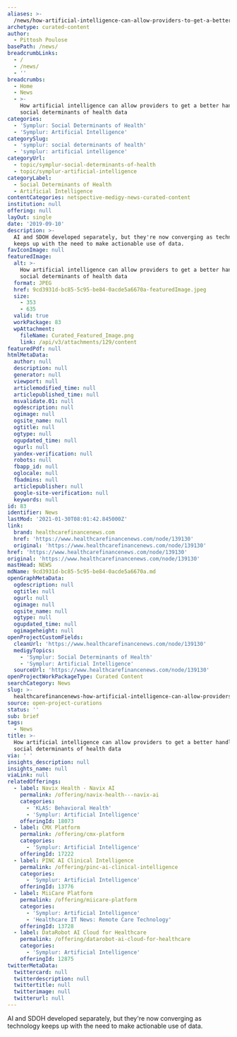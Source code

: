```yaml
---
aliases: >-
  /news/how-artificial-intelligence-can-allow-providers-to-get-a-better-handle-on-social-determinants-of-health-data
archetype: curated-content
author:
  - Pittosh Poulose
basePath: /news/
breadcrumbLinks:
  - /
  - /news/
  - ''
breadcrumbs:
  - Home
  - News
  - >-
    How artificial intelligence can allow providers to get a better handle on
    social determinants of health data
categories:
  - 'Symplur: Social Determinants of Health'
  - 'Symplur: Artificial Intelligence'
categorySlug:
  - 'symplur: social determinants of health'
  - 'symplur: artificial intelligence'
categoryUrl:
  - topic/symplur-social-determinants-of-health
  - topic/symplur-artificial-intelligence
categoryLabel:
  - Social Determinants of Health
  - Artificial Intelligence
contentCategories: netspective-medigy-news-curated-content
institution: null
offering: null
layOut: single
date: '2019-09-10'
description: >-
  AI and SDOH developed separately, but they're now converging as technology
  keeps up with the need to make actionable use of data.
favIconImage: null
featuredImage:
  alt: >-
    How artificial intelligence can allow providers to get a better handle on
    social determinants of health data
  format: JPEG
  href: 9cd3931d-bc85-5c95-be84-0acde5a6670a-featuredImage.jpeg
  size:
    - 353
    - 635
  valid: true
  workPackage: 83
  wpAttachment:
    fileName: Curated_Featured_Image.png
    link: /api/v3/attachments/129/content
featuredPdf: null
htmlMetaData:
  author: null
  description: null
  generator: null
  viewport: null
  articlemodified_time: null
  articlepublished_time: null
  msvalidate.01: null
  ogdescription: null
  ogimage: null
  ogsite_name: null
  ogtitle: null
  ogtype: null
  ogupdated_time: null
  ogurl: null
  yandex-verification: null
  robots: null
  fbapp_id: null
  oglocale: null
  fbadmins: null
  articlepublisher: null
  google-site-verification: null
  keywords: null
id: 83
identifier: News
lastMod: '2021-01-30T08:01:42.845000Z'
link:
  brand: healthcarefinancenews.com
  href: 'https://www.healthcarefinancenews.com/node/139130'
  original: 'https://www.healthcarefinancenews.com/node/139130'
href: 'https://www.healthcarefinancenews.com/node/139130'
original: 'https://www.healthcarefinancenews.com/node/139130'
mastHead: NEWS
mdName: 9cd3931d-bc85-5c95-be84-0acde5a6670a.md
openGraphMetaData:
  ogdescription: null
  ogtitle: null
  ogurl: null
  ogimage: null
  ogsite_name: null
  ogtype: null
  ogupdated_time: null
  ogimageheight: null
openProjectCustomFields:
  cleanUrl: 'https://www.healthcarefinancenews.com/node/139130'
  medigyTopics:
    - 'Symplur: Social Determinants of Health'
    - 'Symplur: Artificial Intelligence'
  sourceUrl: 'https://www.healthcarefinancenews.com/node/139130'
openProjectWorkPackageType: Curated Content
searchCategory: News
slug: >-
  healthcarefinancenews-how-artificial-intelligence-can-allow-providers-to-get-a-better-handle-on-social-determinants-of-health-data
source: open-project-curations
status: ''
sub: brief
tags:
  - News
title: >-
  How artificial intelligence can allow providers to get a better handle on
  social determinants of health data
via: ' '
insights_description: null
insights_name: null
viaLink: null
relatedOfferings:
  - label: Navix Health - Navix AI
    permalink: /offering/navix-health---navix-ai
    categories:
      - 'KLAS: Behavioral Health'
      - 'Symplur: Artificial Intelligence'
    offeringId: 18073
  - label: CMX Platform
    permalink: /offering/cmx-platform
    categories:
      - 'Symplur: Artificial Intelligence'
    offeringId: 17222
  - label: PINC AI Clinical Intelligence
    permalink: /offering/pinc-ai-clinical-intelligence
    categories:
      - 'Symplur: Artificial Intelligence'
    offeringId: 13776
  - label: MiiCare Platform
    permalink: /offering/miicare-platform
    categories:
      - 'Symplur: Artificial Intelligence'
      - 'Healthcare IT News: Remote Care Technology'
    offeringId: 13728
  - label: DataRobot AI Cloud for Healthcare
    permalink: /offering/datarobot-ai-cloud-for-healthcare
    categories:
      - 'Symplur: Artificial Intelligence'
    offeringId: 12875
twitterMetaData:
  twittercard: null
  twitterdescription: null
  twittertitle: null
  twitterimage: null
  twitterurl: null
---
```

AI and SDOH developed separately, but they're now converging as technology keeps up with the need to make actionable use of data.
